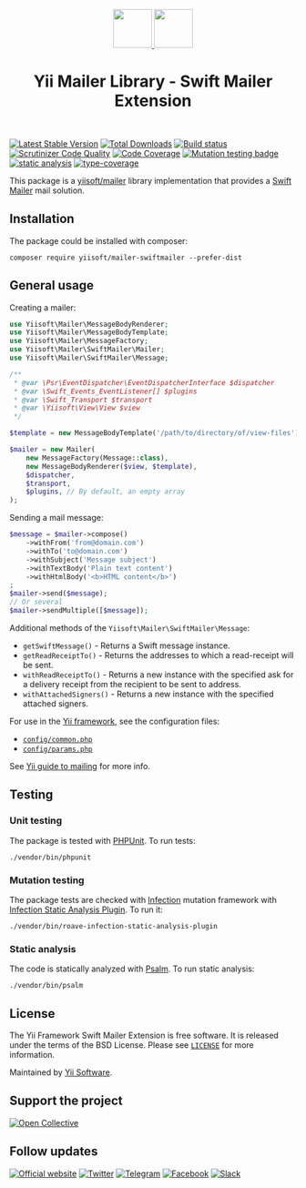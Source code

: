 <p align="center">
    <a href="https://github.com/yiisoft" target="_blank">
        <img src="https://yiisoft.github.io/docs/images/yii_logo.svg" height="68px">
    </a>
    <a href="https://swiftmailer.symfony.com/" target="_blank" rel="external">
        <img src="https://swiftmailer.symfony.com/images/logo.png" height="68px">
    </a>
    <h1 align="center">Yii Mailer Library - Swift Mailer Extension</h1>
    <br>
</p>

[![Latest Stable Version](https://poser.pugx.org/yiisoft/mailer-swiftmailer/v/stable.png)](https://packagist.org/packages/yiisoft/mailer-swiftmailer)
[![Total Downloads](https://poser.pugx.org/yiisoft/mailer-swiftmailer/downloads.png)](https://packagist.org/packages/yiisoft/mailer-swiftmailer)
[![Build status](https://github.com/yiisoft/mailer-swiftmailer/workflows/build/badge.svg)](https://github.com/yiisoft/mailer-swiftmailer/actions?query=workflow%3Abuild)
[![Scrutinizer Code Quality](https://scrutinizer-ci.com/g/yiisoft/mailer-swiftmailer/badges/quality-score.png?b=master)](https://scrutinizer-ci.com/g/yiisoft/mailer-swiftmailer/?branch=master)
[![Code Coverage](https://scrutinizer-ci.com/g/yiisoft/mailer-swiftmailer/badges/coverage.png?b=master)](https://scrutinizer-ci.com/g/yiisoft/mailer-swiftmailer/?branch=master)
[![Mutation testing badge](https://img.shields.io/endpoint?style=flat&url=https%3A%2F%2Fbadge-api.stryker-mutator.io%2Fgithub.com%2Fyiisoft%2Fmailer-swiftmailer%2Fmaster)](https://dashboard.stryker-mutator.io/reports/github.com/yiisoft/mailer-swiftmailer/master)
[![static analysis](https://github.com/yiisoft/mailer-swiftmailer/workflows/static%20analysis/badge.svg)](https://github.com/yiisoft/mailer-swiftmailer/actions?query=workflow%3A%22static+analysis%22)
[![type-coverage](https://shepherd.dev/github/yiisoft/mailer-swiftmailer/coverage.svg)](https://shepherd.dev/github/yiisoft/mailer-swiftmailer)

This package is a [yiisoft/mailer](https://github.com/yiisoft/mailer) library implementation that provides
a [Swift Mailer](https://swiftmailer.symfony.com/) mail solution.

## Installation

The package could be installed with composer:

```
composer require yiisoft/mailer-swiftmailer --prefer-dist
```

## General usage

Creating a mailer:

```php
use Yiisoft\Mailer\MessageBodyRenderer;
use Yiisoft\Mailer\MessageBodyTemplate;
use Yiisoft\Mailer\MessageFactory;
use Yiisoft\Mailer\SwiftMailer\Mailer;
use Yiisoft\Mailer\SwiftMailer\Message;

/**
 * @var \Psr\EventDispatcher\EventDispatcherInterface $dispatcher
 * @var \Swift_Events_EventListener[] $plugins
 * @var \Swift_Transport $transport
 * @var \Yiisoft\View\View $view
 */

$template = new MessageBodyTemplate('/path/to/directory/of/view-files');

$mailer = new Mailer(
    new MessageFactory(Message::class),
    new MessageBodyRenderer($view, $template),
    $dispatcher,
    $transport,
    $plugins, // By default, an empty array
);
```

Sending a mail message:

```php
$message = $mailer->compose()
    ->withFrom('from@domain.com')
    ->withTo('to@domain.com')
    ->withSubject('Message subject')
    ->withTextBody('Plain text content')
    ->withHtmlBody('<b>HTML content</b>')
;
$mailer->send($message);
// Or several
$mailer->sendMultiple([$message]);
```

Additional methods of the `Yiisoft\Mailer\SwiftMailer\Message`:

- `getSwiftMessage()` - Returns a Swift message instance.
- `getReadReceiptTo()` - Returns the addresses to which a read-receipt will be sent.
- `withReadReceiptTo()` - Returns a new instance with the specified ask for a delivery receipt from the recipient to be sent to address.
- `withAttachedSigners()` - Returns a new instance with the specified attached signers.

For use in the [Yii framework](http://www.yiiframework.com/), see the configuration files:

- [`config/common.php`](https://github.com/yiisoft/mailer-swiftmailer/blob/master/config/common.php)
- [`config/params.php`](https://github.com/yiisoft/mailer-swiftmailer/blob/master/config/params.php)

See [Yii guide to mailing](https://github.com/yiisoft/docs/blob/master/guide/en/tutorial/mailing.md) for more info.

## Testing

### Unit testing

The package is tested with [PHPUnit](https://phpunit.de/). To run tests:

```shell
./vendor/bin/phpunit
```

### Mutation testing

The package tests are checked with [Infection](https://infection.github.io/) mutation framework with
[Infection Static Analysis Plugin](https://github.com/Roave/infection-static-analysis-plugin). To run it:

```shell
./vendor/bin/roave-infection-static-analysis-plugin
```

### Static analysis

The code is statically analyzed with [Psalm](https://psalm.dev/). To run static analysis:

```shell
./vendor/bin/psalm
```

## License

The Yii Framework Swift Mailer Extension is free software. It is released under the terms of the BSD License.
Please see [`LICENSE`](./LICENSE.md) for more information.

Maintained by [Yii Software](https://www.yiiframework.com/).

## Support the project

[![Open Collective](https://img.shields.io/badge/Open%20Collective-sponsor-7eadf1?logo=open%20collective&logoColor=7eadf1&labelColor=555555)](https://opencollective.com/yiisoft)

## Follow updates

[![Official website](https://img.shields.io/badge/Powered_by-Yii_Framework-green.svg?style=flat)](https://www.yiiframework.com/)
[![Twitter](https://img.shields.io/badge/twitter-follow-1DA1F2?logo=twitter&logoColor=1DA1F2&labelColor=555555?style=flat)](https://twitter.com/yiiframework)
[![Telegram](https://img.shields.io/badge/telegram-join-1DA1F2?style=flat&logo=telegram)](https://t.me/yii3en)
[![Facebook](https://img.shields.io/badge/facebook-join-1DA1F2?style=flat&logo=facebook&logoColor=ffffff)](https://www.facebook.com/groups/yiitalk)
[![Slack](https://img.shields.io/badge/slack-join-1DA1F2?style=flat&logo=slack)](https://yiiframework.com/go/slack)
